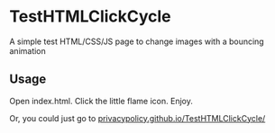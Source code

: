 # TestHTMLClickCycle
A simple test HTML/CSS/JS page to change images with a bouncing animation

## Usage
Open index.html. Click the little flame icon. Enjoy.

Or, you could just go to [privacypolicy.github.io/TestHTMLClickCycle/](https://privacypolicy.github.io/TestHTMLClickCycle/)
